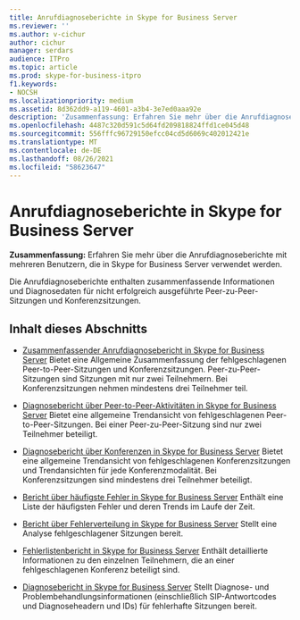 ```yaml
---
title: Anrufdiagnoseberichte in Skype for Business Server
ms.reviewer: ''
ms.author: v-cichur
author: cichur
manager: serdars
audience: ITPro
ms.topic: article
ms.prod: skype-for-business-itpro
f1.keywords:
- NOCSH
ms.localizationpriority: medium
ms.assetid: 8d362dd9-a119-4601-a3b4-3e7ed0aaa92e
description: 'Zusammenfassung: Erfahren Sie mehr über die Anrufdiagnoseberichte mit mehreren Benutzern, die in Skype for Business Server verwendet werden.'
ms.openlocfilehash: 4487c320d591c5d64fd209818824ffd1ce045d48
ms.sourcegitcommit: 556fffc96729150efcc04cd5d6069c402012421e
ms.translationtype: MT
ms.contentlocale: de-DE
ms.lasthandoff: 08/26/2021
ms.locfileid: "58623647"
---
```

# <a name="call-diagnostic-reports-in-skype-for-business-server"></a>Anrufdiagnoseberichte in Skype for Business Server
 
**Zusammenfassung:** Erfahren Sie mehr über die Anrufdiagnoseberichte mit mehreren Benutzern, die in Skype for Business Server verwendet werden.
  
Die Anrufdiagnoseberichte enthalten zusammenfassende Informationen und Diagnosedaten für nicht erfolgreich ausgeführte Peer-zu-Peer-Sitzungen und Konferenzsitzungen.
  
## <a name="in-this-section"></a>Inhalt dieses Abschnitts

- [Zusammenfassender Anrufdiagnosebericht in Skype for Business Server](summary-report.md) Bietet eine Allgemeine Zusammenfassung der fehlgeschlagenen Peer-to-Peer-Sitzungen und Konferenzsitzungen. Peer-zu-Peer-Sitzungen sind Sitzungen mit nur zwei Teilnehmern. Bei Konferenzsitzungen nehmen mindestens drei Teilnehmer teil.
    
- [Diagnosebericht über Peer-to-Peer-Aktivitäten in Skype for Business Server](peer-to-peer-activity-diagnostic-report.md) Bietet eine allgemeine Trendansicht von fehlgeschlagenen Peer-to-Peer-Sitzungen. Bei einer Peer-zu-Peer-Sitzung sind nur zwei Teilnehmer beteiligt.
    
- [Diagnosebericht über Konferenzen in Skype for Business Server](conference-diagnostic-report.md) Bietet eine allgemeine Trendansicht von fehlgeschlagenen Konferenzsitzungen und Trendansichten für jede Konferenzmodalität. Bei Konferenzsitzungen sind mindestens drei Teilnehmer beteiligt.
    
- [Bericht über häufigste Fehler in Skype for Business Server](top-failures-report.md) Enthält eine Liste der häufigsten Fehler und deren Trends im Laufe der Zeit.
    
- [Bericht über Fehlerverteilung in Skype for Business Server](failure-distribution-report.md) Stellt eine Analyse fehlgeschlagener Sitzungen bereit.
    
- [Fehlerlistenbericht in Skype for Business Server](failure-list-report.md) Enthält detaillierte Informationen zu den einzelnen Teilnehmern, die an einer fehlgeschlagenen Konferenz beteiligt sind.
    
- [Diagnosebericht in Skype for Business Server](diagnostic-report.md) Stellt Diagnose- und Problembehandlungsinformationen (einschließlich SIP-Antwortcodes und Diagnoseheadern und IDs) für fehlerhafte Sitzungen bereit.
    

